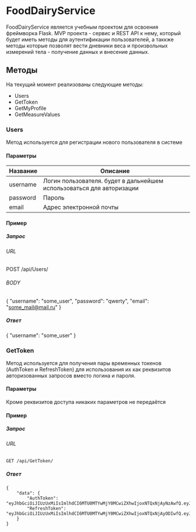 # FoodDairyService

FoodDairyService является учебным проектом для освоения фреймворка Flask. MVP проекта - сервис и REST API к нему, который будет иметь методы для аутентификации пользователей, а таккже методы которые позволят вести дневники веса и произвольных измерений тела - получение данных и внесение данных.
## Методы

На текущий момент реализованы следующие методы:
* Users
* GetToken
* GetMyProfile
* GetMeasureValues

### Users

Метод используется для регистрации нового пользователя в системе

#### Параметры

Название | Описание
------------ | -------------
username | Логин пользователя. будет в дальнейшем использоваться для авторизации
password | Пароль
email | Адрес электронной почты

#### Пример

##### Запрос

###### URL

 POST /api/Users/ 

###### BODY


{
  "username": "some_user", 
  "password": "qwerty", 
  "email": "some_mail@mail.ru"
}


##### Ответ


{
    "username": "some_user"
}


### GetToken

Метод используется для получения пары временных токенов (AuthToken и RefreshToken) для использования их как реквизитов авторизованных запросов вместо логина и пароля.

#### Параметры
Кроме реквизитов доступа никаких параметров не передаётся

#### Пример

##### Запрос

###### URL

```
GET /api/GetToken/
```

##### Ответ

```
{
    "data": {
        "AuthToken": "eyJhbGciOiJIUzUxMiIsImlhdCI6MTU0MTYwMjY0MCwiZXhwIjoxNTQxNjAyNzAwfQ.eyJpZCI6Mn0.3ikJgidocnslA5ztr",
        "RefreshToken": "eyJhbGciOiJIUzUxMiIsImlhdCI6MTU0MTYwMjY0MCwiZXhwIjoxNTQxNjAyODIwfQ.eyJpZCI6Mn0.rF_KEvHaNRE5Gf"
    }
}
```
